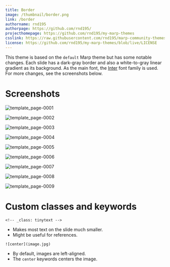 ```yaml
---
title: Border
image: /thumbnail/border.png
link: /border
authorname: rnd195
authorpage: https://github.com/rnd195/
projecthomepage: https://github.com/rnd195/my-marp-themes
csslink: https://raw.githubusercontent.com/rnd195/marp-community-themes/live/themes/border.css
license: https://github.com/rnd195/my-marp-themes/blob/live/LICENSE
---
```


This theme is based on the `default` Marp theme but has some notable changes. Each slide has a dark-gray border and also a white-to-gray linear gradient as its background. As the main font, the [Inter](https://github.com/rsms/inter) font family is used. For more changes, see the screenshots below.

# Screenshots

![template_page-0001](/border.assets/template_page-0001.jpg)

![template_page-0002](/border.assets/template_page-0002.jpg)

![template_page-0003](/border.assets/template_page-0003.jpg)

![template_page-0004](/border.assets/template_page-0004.jpg)

![template_page-0005](/border.assets/template_page-0005.jpg)

![template_page-0006](/border.assets/template_page-0006.jpg)

![template_page-0007](/border.assets/template_page-0007.jpg)

![template_page-0008](/border.assets/template_page-0008.jpg)

![template_page-0009](/border.assets/template_page-0009.jpg)

# Custom classes and keywords

`<!-- _class: tinytext -->`

- Makes most text on the slide much smaller.
- Might be useful for references.

`![center](image.jpg)`

- By default, images are left-aligned.
- The `center` keywords centers the image.
